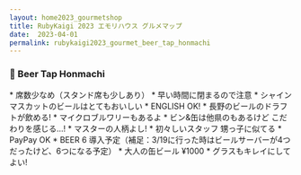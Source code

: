 ```yaml
---
layout: home2023_gourmetshop
title: RubyKaigi 2023 エモリハウス グルメマップ
date:  2023-04-01
permalink: rubykaigi2023_gourmet_beer_tap_honmachi
---
```

<h3 id="beer_tap_honmachi">🍺 Beer Tap Honmachi</h3>
* 席数少なめ（スタンド席も少しあり）
* 早い時間に閉まるので注意
* シャインマスカットのビールはとてもおいしい
* ENGLISH OK!
* 長野のビールのドラフトが飲める!
* マイクロブルワリーもあるよ
* ビン&缶は他県のもあるけど こだわりを感じる...!
* マスターの人柄よし!
* 初々しいスタッフ 甥っ子に似てる
* PayPay OK
* BEER 6 導入予定（補足：3/19に行った時はビールサーバーが4つだったけど、6つになる予定）
* 大人の缶ビール ¥1000
* グラスもキレイにしてよい!
